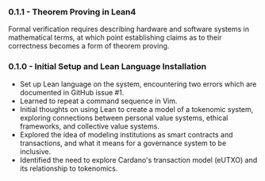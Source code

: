 ### 0.1.1 - Theorem Proving in Lean4

Formal verification requires describing hardware and software systems in mathematical terms, at which point establishing claims as to their correctness becomes a form of theorem proving.

### 0.1.0 - Initial Setup and Lean Language Installation

* Set up Lean language on the system, encountering two errors which are documented in GitHub issue #1.
* Learned to repeat a command sequence in Vim.
* Initial thoughts on using Lean to create a model of a tokenomic system, exploring connections between personal value systems, ethical frameworks, and collective value systems.
* Explored the idea of modeling institutions as smart contracts and transactions, and what it means for a governance system to be inclusive.
* Identified the need to explore Cardano's transaction model (eUTXO) and its relationship to tokenomics.

